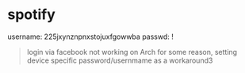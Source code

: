 # spotify 

username: 225jxynznpnxstojuxfgowwba
passwd: !

> login via facebook not working on Arch for some reason, setting device specific password/usernmame as a workaround3